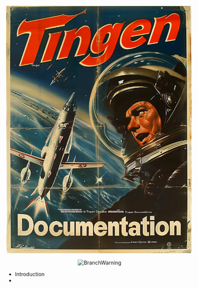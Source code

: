 <!-- u240614 -->

<div align="center">

  ![logo](./.github/images/logos/TingenDocumentation_ORIGINAL.png)

  ![BranchWarning](https://img.shields.io/badge/Release-24.7-orange?style=for-the-badge)

</div>

* Introduction
* 